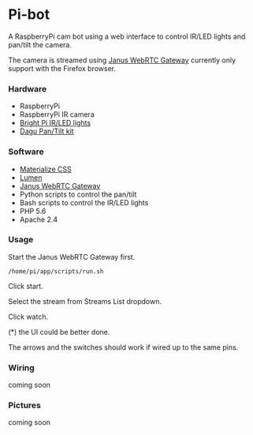 # Pi-bot

A RaspberryPi cam bot using a web interface to control IR/LED lights and pan/tilt the camera.

The camera is streamed using [Janus WebRTC Gateway](https://janus.conf.meetecho.com/) currently only support with the Firefox browser. 

### Hardware

 - RaspberryPi 
 - RaspberryPi IR camera
 - [Bright Pi IR/LED lights](https://www.pi-supply.com/product/bright-pi-bright-white-ir-camera-light-raspberry-pi/)
 - [Dagu Pan/Tilt kit](http://www.dawnrobotics.co.uk/dagu-sensor-pan-tilt-kit/)

### Software

 - [Materialize CSS](http://www.materializecss.com)
 - [Lumen](http://lumen.laravel.com/)
 - [Janus WebRTC Gateway](https://janus.conf.meetecho.com/)
 - Python scripts to control the pan/tilt
 - Bash scripts to control the IR/LED lights
 - PHP 5.6 
 - Apache 2.4

### Usage

Start the Janus WebRTC Gateway first.

```
/home/pi/app/scripts/run.sh
```

Click start.

Select the stream from Streams List dropdown.

Click watch.

(*) the  UI could be better done.

The arrows and the switches should work if wired up to the same pins.

###  Wiring

coming soon

### Pictures

coming soon
